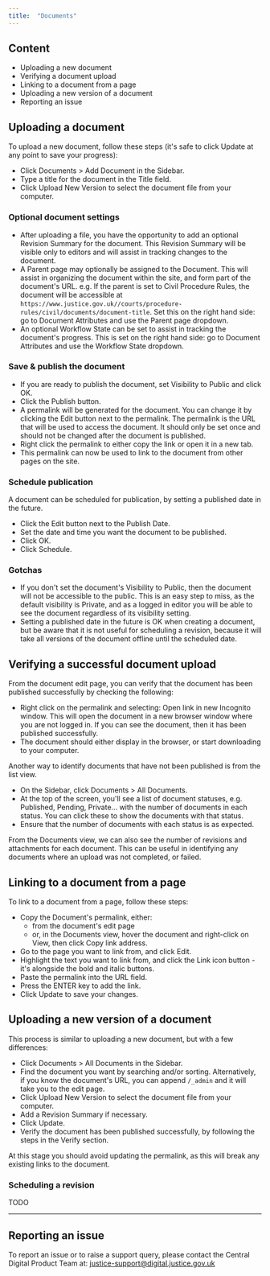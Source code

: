 ```yaml
---
title:  "Documents"
---
```


## Content

- Uploading a new document
- Verifying a document upload
- Linking to a document from a page
- Uploading a new version of a document
- Reporting an issue

## Uploading a document

To upload a new document, follow these steps (it's safe to click Update at any point to save your progress):

- Click Documents > Add Document in the Sidebar.
- Type a title for the document in the Title field.
- Click Upload New Version to select the document file from your computer.

### Optional document settings

- After uploading a file, you have the opportunity to add an optional Revision Summary for the document.
  This Revision Summary will be visible only to editors and will assist in tracking changes to the document.
- A Parent page may optionally be assigned to the Document. 
  This will assist in organizing the document within the site, and form part of the document's URL.
  e.g. If the parent is set to Civil Procedure Rules, the document will be accessible at `https://www.justice.gov.uk//courts/procedure-rules/civil/documents/document-title`.
  Set this on the right hand side: go to Document Attributes and use the Parent page dropdown.
- An optional Workflow State can be set to assist in tracking the document's progress.
  This is set on the right hand side: go to Document Attributes and use the Workflow State dropdown.

### Save & publish the document

- If you are ready to publish the document, set Visibility to Public and click OK.
- Click the Publish button.
- A permalink will be generated for the document. You can change it by clicking the Edit button next to the permalink.
  The permalink is the URL that will be used to access the document.
  It should only be set once and should not be changed after the document is published.
- Right click the permalink to either copy the link or open it in a new tab.
- This permalink can now be used to link to the document from other pages on the site.

### Schedule publication

A document can be scheduled for publication, by setting a published date in the future.

- Click the Edit button next to the Publish Date.
- Set the date and time you want the document to be published.
- Click OK.
- Click Schedule.

### Gotchas

- If you don't set the document's Visibility to Public, then the document will not be accessible to the public.
  This is an easy step to miss, as the default visibility is Private, and as a logged in editor you will be able to see the document regardless of its visibility setting.
- Setting a published date in the future is OK when creating a document, but be aware that it is not useful for scheduling a revision, because it will take all versions of the document offline until the scheduled date.

## Verifying a successful document upload

From the document edit page, you can verify that the document has been published successfully by checking the following:

- Right click on the permalink and selecting: Open link in new Incognito window.
  This will open the document in a new browser window where you are not logged in.
  If you can see the document, then it has been published successfully.
- The document should either display in the browser, or start downloading to your computer.

Another way to identify documents that have not been published is from the list view.

- On the Sidebar, click Documents > All Documents.
- At the top of the screen, you'll see a list of document statuses, 
  e.g. Published, Pending, Private... with the number of documents in each status.
  You can click these to show the documents with that status.
- Ensure that the number of documents with each status is as expected.

From the Documents view, we can also see the number of revisions and attachments for each document. 
This can be useful in identifying any documents where an upload was not completed, or failed.

## Linking to a document from a page

To link to a document from a page, follow these steps:

- Copy the Document's permalink, either:
  - from the document's edit page 
  - or, in the Documents view, hover the document and right-click on View, then click Copy link address.
- Go to the page you want to link from, and click Edit.
- Highlight the text you want to link from, and click the Link icon button - it's alongside the bold and italic buttons.
- Paste the permalink into the URL field.
- Press the ENTER key to add the link.
- Click Update to save your changes.

## Uploading a new version of a document

This process is similar to uploading a new document, but with a few differences:

- Click Documents > All Documents in the Sidebar.
- Find the document you want by searching and/or sorting.
  Alternatively, if you know the document's URL, you can append `/_admin` and it will take you to the edit page.
- Click Upload New Version to select the document file from your computer.
- Add a Revision Summary if necessary.
- Click Update.
- Verify the document has been published successfully, by following the steps in the Verify section.

At this stage you should avoid updating the permalink, as this will break any existing links to the document.

### Scheduling a revision

TODO

---

## Reporting an issue

To report an issue or to raise a support query, please contact the Central Digital Product Team at: justice-support@digital.justice.gov.uk
